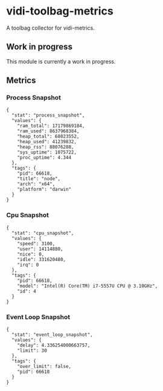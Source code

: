 # vidi-toolbag-metrics

A toolbag collector for vidi-metrics.

## Work in progress
This module is currently a work in progress.

## Metrics

### Process Snapshot
```
{
  "stat": "process_snapshot",
  "values": {
    "ram_total": 17179869184,
    "ram_used": 8637968384,
    "heap_total": 68023552,
    "heap_used": 41239832,
    "heap_rss": 88076288,
    "sys_uptime": 1075722,
    "proc_uptime": 4.344
  },
  "tags": {
    "pid": 66618,
    "title": "node",
    "arch": "x64",
    "platform": "darwin"
  }
}
```

### Cpu Snapshot
```
{
  "stat": "cpu_snapshot",
  "values": {
    "speed": 3100,
    "user": 14114880,
    "nice": 0,
    "idle": 331620480,
    "irq": 0
  },
  "tags": {
    "pid": 66618,
    "model": "Intel(R) Core(TM) i7-5557U CPU @ 3.10GHz",
    "id": 4
  }
}
```

### Event Loop Snapshot
```
{
  "stat": "event_loop_snapshot",
  "values": {
    "delay": 4.336254000663757,
    "limit": 30
  },
  "tags": {
    "over_limit": false,
    "pid": 66618
  }
}
```
